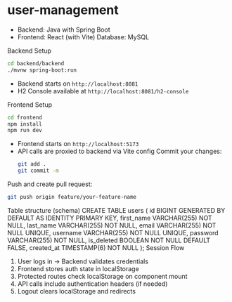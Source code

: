 # user-management
- Backend: Java with Spring Boot
- Frontend: React (with Vite)
Database: MySQL

Backend Setup
```bash
cd backend/backend
./mvnw spring-boot:run
```
- Backend starts on `http://localhost:8081`
- H2 Console available at `http://localhost:8081/h2-console`

Frontend Setup
```bash
cd frontend
npm install
npm run dev
```
- Frontend starts on `http://localhost:5173`
- API calls are proxied to backend via Vite config
Commit your changes:
   ```bash
   git add .
   git commit -m 
   ```

 Push and create pull request:
   ```bash
   git push origin feature/your-feature-name
   ```
Table structure (schema)
CREATE TABLE users (
    id BIGINT GENERATED BY DEFAULT AS IDENTITY PRIMARY KEY,
    first_name VARCHAR(255) NOT NULL,
    last_name VARCHAR(255) NOT NULL,
    email VARCHAR(255) NOT NULL UNIQUE,
    username VARCHAR(255) NOT NULL UNIQUE,
    password VARCHAR(255) NOT NULL,
    is_deleted BOOLEAN NOT NULL DEFAULT FALSE,
    created_at TIMESTAMP(6) NOT NULL
);
Session Flow
1. User logs in → Backend validates credentials
2. Frontend stores auth state in localStorage
3. Protected routes check localStorage on component mount
4. API calls include authentication headers (if needed)
5. Logout clears localStorage and redirects

